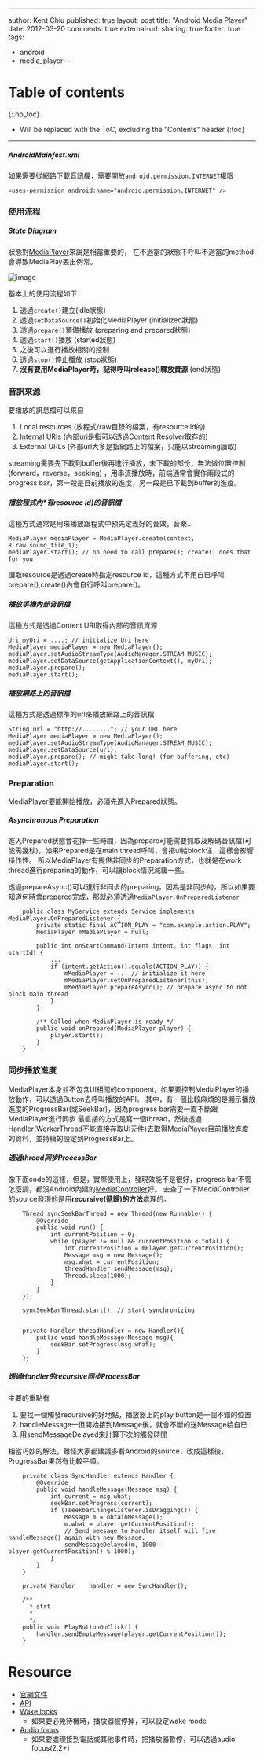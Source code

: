 ---
author: Kent Chiu
published: true
layout: post
title: "Android Media Player"
date: 2012-03-20
comments: true
external-url:
sharing: true
footer: true
tags:
  - android
  - media_player
 --


# Table of contents
{:.no_toc}

* Will be replaced with the ToC, excluding the "Contents" header
{:toc}

----------------------------------------------------------------



##### AndroidMainfest.xml

如果需要從網路下載音訊檔，需要開放`android.permission.INTERNET`權限
	
	<uses-permission android:name="android.permission.INTERNET" />


### 使用流程

##### State Diagram

狀態對[MediaPlayer](http://developer.android.com/reference/android/media/MediaPlayer.html "http://developer.android.com/reference/android/media/MediaPlayer.html")來說是相當重要的，
在不適當的狀態下呼叫不適當的method會導致MediaPlay丟出例常。

![image](http://developer.android.com/images/mediaplayer_state_diagram.gif)

基本上的使用流程如下

1.  透過`create()`建立(idle狀態)
2.  透過`setDataSource()`初始化MediaPlayer (initialized狀態)
3.  透過`prepare()`預備播放 (preparing and prepared狀態)
4.  透過`start()`播放 (started狀態)
5.  之後可以進行播放相關的控制
6.  透過`stop()`停止播放 (stop狀態) 
7.  **沒有要用MediaPlayer時，記得呼叫release()釋放資源** (end狀態)

### 音訊來源

要播放的訊息檔可以來自

1.  Local resources (放程式/raw目錄的檔案，有resource id的)
2.  Internal URIs (內部uri是指可以透過Content Resolver取存的)
3.  External URLs (外部url大多是指網路上的檔案，只能以streaming讀取)


streaming需要先下載到buffer後再進行播放，未下載的部份，無法做位置控制(forward，reverse，seeking)
，用串流播放時，前端通常會實作兩段式的progress
bar，第一段是目前播放的進度，另一段是已下載到buffer的進度。

##### 播放程式內\*有resource id)的音訊檔

這種方式通常是用來播放跟程式中預先定義好的音效，音樂…


    MediaPlayer mediaPlayer = MediaPlayer.create(context, R.raw.sound_file_1);
    mediaPlayer.start(); // no need to call prepare(); create() does that for you


讀取resource是透過create時指定resource
id，這種方式不用自已呼叫prepare(),create()內會自行呼叫prepare()。

##### 播放手機內部音訊檔

這種方式是透過Content URI取得內部的音訊資源


    Uri myUri = ....; // initialize Uri here
    MediaPlayer mediaPlayer = new MediaPlayer();
    mediaPlayer.setAudioStreamType(AudioManager.STREAM_MUSIC);
    mediaPlayer.setDataSource(getApplicationContext(), myUri);
    mediaPlayer.prepare();
    mediaPlayer.start();

##### 播放網路上的音訊檔

這種方式是透過標準的url來播放網路上的音訊檔


    String url = "http://........"; // your URL here
    MediaPlayer mediaPlayer = new MediaPlayer();
    mediaPlayer.setAudioStreamType(AudioManager.STREAM_MUSIC);
    mediaPlayer.setDataSource(url);
    mediaPlayer.prepare(); // might take long! (for buffering, etc)
    mediaPlayer.start();

### Preparation

MediaPlayer要能開始播放，必須先進入Prepared狀態。

##### Asynchronous Preparation

進入Prepared狀態會花掉一些時間，因為prepare可能需要抓取及解碼音訊檔(可能需幾秒)，如果Prepared是在main
thread呼叫，會把ui給block住，這樣會影響操作性。
所以MediaPlayer有提供非同步的Preparation方式，也就是在work
thread進行preparing的動作，可以讓block情況減緩一些。

透過prepareAsync()可以進行非同步的preparing，因為是非同步的，所以如果要知道何時會prepared完成，那就必須透過`MediaPlayer.OnPreparedListener`


```
	public class MyService extends Service implements MediaPlayer.OnPreparedListener {
	    private static final ACTION_PLAY = "com.example.action.PLAY";
	    MediaPlayer mMediaPlayer = null;
	 
	    public int onStartCommand(Intent intent, int flags, int startId) {
	        ...
	        if (intent.getAction().equals(ACTION_PLAY)) {
	            mMediaPlayer = ... // initialize it here
	            mMediaPlayer.setOnPreparedListener(this);
	            mMediaPlayer.prepareAsync(); // prepare async to not block main thread
	        }
	    }
	 
	    /** Called when MediaPlayer is ready */
	    public void onPrepared(MediaPlayer player) {
	        player.start();
	    }
	}

```

### 同步播放進度

MediaPlayer本身並不包含UI相關的component，如果要控制MediaPlayer的播放動作，可以透過Button去呼叫播放的API。
其中，有一個比較麻煩的是顯示播放進度的ProgressBar(或SeekBar)，因為progress
bar需要一直不斷跟MediaPlayer進行同步
最直接的方式是寫一個thread，然後透過Handler(WorkerThread不能直接存取UI元件)去取得MediaPlayer目前播放進度的資料，並持續的設定到ProgressBar上。

##### 透過thread同步ProcessBar

像下面code的這樣，但是，實際使用上，發現效能不是很好，progress
bar不管怎麼調，都沒Android內建的[MediaController](http://developer.android.com/reference/android/widget/MediaController.html "http://developer.android.com/reference/android/widget/MediaController.html")好。
去查了一下MediaController的source發現他是用**recursive(遞歸)的方法**處理的。


``` 
	Thread syncSeekBarThread = new Thread(new Runnable() {
	    @Override
	    public void run() {
	        int currentPosition = 0;
	        while (player != null && currentPosition < total) {
	            int currentPosition = mPlayer.getCurrentPosition();
	            Message msg = new Message();
	            msg.what = currentPosition;
	            threadHandler.sendMessage(msg);
	            Thread.sleep(1000);
	        }
	    }
	});
	 
	syncSeekBarThread.start(); // start synchronizing
	 
	 
	private Handler threadHandler = new Handler(){
	    public void handleMessage(Message msg){
	        seekBar.setProgress(msg.what);
	    }
	};

```

##### 透過Handler的recursive同步ProcessBar

主要的重點有

1.  要找一個觸發recursive的好地點，播放器上的play button是一個不錯的位置
2.  handleMessage一但開始接到Message後，就會不斷的送Message給自已
3.  用sendMessageDelayed來計算下次的觸發時間

相當巧妙的解法，難怪大家都建議多看Android的source，改成這樣後，ProgressBar果然有比較平順。


```
	private class SyncHandler extends Handler {
	    @Override
	    public void handleMessage(Message msg) {
	        int current = msg.what;
	        seekBar.setProgress(current);
	        if (!seekbarChangeListener.isDragging()) {
	            Message m = obtainMessage();
	            m.what = player.getCurrentPosition();
	            // Send meesage to Handler itself will fire handleMessage() again with new Message.
	            sendMessageDelayed(m, 1000 - player.getCurrentPosition() % 1000);
	        }
	    }
	}
	 
	private Handler    handler = new SyncHandler();
	 
	/**
	  * strt
	  *
	  */
	public void PlayButtonOnClick() {
	    handler.sendEmptyMessage(player.getCurrentPosition());
	}

```

Resource
========

-   [官網文件](http://developer.android.com/guide/topics/media/mediaplayer.html "http://developer.android.com/guide/topics/media/mediaplayer.html")
-   [API](http://developer.android.com/reference/android/media/MediaPlayer.html "http://developer.android.com/reference/android/media/MediaPlayer.html")
-   [Wake  locks](http://developer.android.com/guide/topics/media/mediaplayer.html#wakelocks "http://developer.android.com/guide/topics/media/mediaplayer.html#wakelocks")
    - 如果要必免待機時，播放器被停掉，可以設定wake mode
-   [Audio  focus](http://developer.android.com/guide/topics/media/mediaplayer.html#audiofocus "http://developer.android.com/guide/topics/media/mediaplayer.html#audiofocus")
    - 如果要處理接到電話或其他事件時，把播放器暫停，可以透過audio focus(2.2+)

